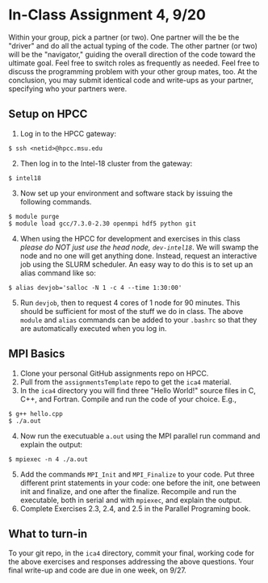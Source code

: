 # In-Class Assignment 4, 9/20

Within your group, pick a partner (or two). One partner will the be the "driver" and do all the actual typing of the code. The other partner (or two) will be the "navigator," guiding the overall direction of the code toward the ultimate goal. Feel free to switch roles as frequently as needed. Feel free to discuss the programming problem with your other group mates, too. At the conclusion, you may submit identical code and write-ups as your partner, specifying who your partners were.

## Setup on HPCC 

1. Log in to the HPCC gateway:

```
$ ssh <netid>@hpcc.msu.edu
```

2. Then log in to the Intel-18 cluster from the gateway:

```
$ intel18
```

3. Now set up your environment and software stack by issuing the following commands.

```
$ module purge
$ module load gcc/7.3.0-2.30 openmpi hdf5 python git
``` 

4. When using the HPCC for development and exercises in this class _please do NOT just use the head node, `dev-intel18`_. We will swamp the node and no one will get anything done. Instead, request an interactive job using the SLURM scheduler. An easy way to do this is to set up an alias command like so:

```
$ alias devjob='salloc -N 1 -c 4 --time 1:30:00'
```

5. Run `devjob`, then to request 4 cores of 1 node for 90 minutes. This should be sufficient for most of the stuff we do in class. The above `module` and `alias` commands can be added to your `.bashrc` so that they are automatically executed when you log in.

## MPI Basics

1. Clone your personal GitHub assignments repo on HPCC. 
2. Pull from the `assignmentsTemplate` repo to get the `ica4` material. 
3. In the `ica4` directory you will find three "Hello World!" source files in C, C++, and Fortran. Compile and run the code of your choice. E.g.,

```
$ g++ hello.cpp
$ ./a.out
``` 

4. Now run the executuable `a.out` using the MPI parallel run command and explain the output:

```
$ mpiexec -n 4 ./a.out 
```

5. Add the commands `MPI_Init` and `MPI_Finalize` to your code. Put three different print statements in your code: one before the init, one between init and finalize, and one after the finalize. Recompile and run the executable, both in serial and with `mpiexec`, and explain the output.
6. Complete Exercises 2.3, 2.4, and 2.5 in the Parallel Programing book.


## What to turn-in

To your git repo, in the `ica4` directory, commit your final, working code for the above exercises and responses addressing the above questions. Your final write-up and code are due in one week, on 9/27.

